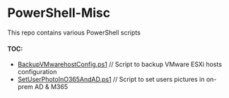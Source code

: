 # PowerShell-Misc

This repo contains various PowerShell scripts

#### TOC:
* [BackupVMwarehostConfig.ps1](https://github.com/vFrohn/PowerShell/blob/master/BackupVMwarehostConfig.ps1) // Script to backup VMware ESXi hosts configuration
* [SetUserPhotoInO365AndAD.ps1](https://github.com/vFrohn/PowerShell/blob/master/SetUserPhotoInO365AndAD.ps1) // Script to set users pictures in on-prem AD & M365
